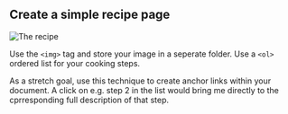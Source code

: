 ## Create a simple recipe page
![The recipe](images/recipe.png)

Use the ```<img>``` tag and store your image in a seperate folder. Use a ```<ol>``` ordered list for your cooking steps.

As a stretch goal, use this technique to create anchor links within your document. A click on e.g. step 2 in the list would bring me directly to the cprresponding full description of that step.
